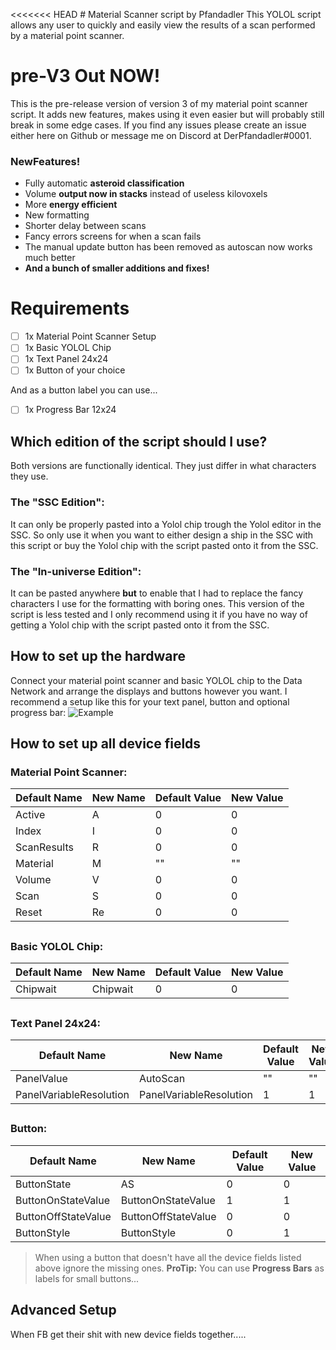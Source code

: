 ﻿<<<<<<< HEAD
﻿# Material Scanner script by Pfandadler
This YOLOL script allows any user to quickly and easily view the results of a scan performed by a material point scanner.

# pre-V3 Out NOW!
This is the pre-release version of version 3 of my material point scanner script. It adds new features, makes using it even easier but will probably still break in some edge cases. If you find any issues please create an issue either here on Github or message me on Discord at DerPfandadler#0001.
### NewFeatures!

 - Fully automatic **asteroid classification**
 - Volume **output now in stacks** instead of useless kilovoxels
 - More **energy efficient**
 - New formatting
 - Shorter delay between scans
 - Fancy errors screens for when a scan fails
 - The manual update button has been removed as autoscan now works much better
 - **And a bunch of smaller additions and fixes!**

# Requirements

 - [ ] 1x Material Point Scanner Setup
 - [ ] 1x Basic YOLOL Chip
 - [ ] 1x Text Panel 24x24
 - [ ] 1x Button of your choice
 
 And as a button label you can use...
 
 - [ ] 1x Progress Bar 12x24
 
## Which edition of the script should I use?
Both versions are functionally identical. They just differ in what characters they use.
### The "SSC Edition": 
It can only be properly pasted into a Yolol chip trough the Yolol editor in the SSC. So only use it when you want to either design a ship in the SSC with this script or buy the Yolol chip with the script pasted onto it from the SSC.

### The "In-universe Edition":
It can be pasted anywhere **but** to enable that I had to replace the fancy characters I use for the formatting with boring ones. This version of the script is less tested and I only recommend using it if you have no way of getting a Yolol chip with the script pasted onto it from the SSC.

## How to set up the hardware
Connect your material point scanner and basic YOLOL chip to the Data Network and arrange the displays and buttons however you want.
I recommend a setup like this for your text panel, button and optional progress bar:
![Example](https://cdn.discordapp.com/attachments/718534441428844615/876405989425963048/unknown.png)


## How to set up all device fields

### Material Point Scanner:

|Default Name|New Name|Default Value|New Value|
|-|-|-|-|                        
|Active|A|0|0|
|Index|I|0|0|
|ScanResults|R|0|0|
|Material|M|""|""|
|Volume|V|0|0|
|Scan|S|0|0|
|Reset|Re|0|0|
##

### Basic YOLOL Chip:
|Default Name|New Name|Default Value|New Value|
|-|-|-|-|                        
|Chipwait|Chipwait|0|0|
##

### Text Panel 24x24:
|Default Name|New Name|Default Value|New Value|
|-|-|-|-|                        
|PanelValue|AutoScan|""|""|
|PanelVariableResolution|PanelVariableResolution|1|1|
##

### Button:
|Default Name|New Name|Default Value|New Value|
|-|-|-|-|                        
|ButtonState|AS|0|0|
|ButtonOnStateValue|ButtonOnStateValue|1|1|
|ButtonOffStateValue|ButtonOffStateValue|0|0|
|ButtonStyle|ButtonStyle|0|1|
>When using a button that doesn't have all the device fields listed above ignore the missing ones.
> **ProTip:** You can use **Progress Bars** as labels for small buttons...


## Advanced Setup

When FB get their shit with new device fields together.....